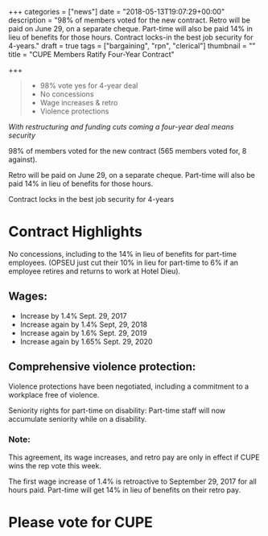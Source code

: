 +++
categories = ["news"]
date = "2018-05-13T19:07:29+00:00"
description = "98% of members voted for the new contract. Retro will be paid on June 29, on a separate cheque. Part-time will also be paid 14% in lieu of benefits for those hours. Contract locks-in the best job security for 4-years."
draft = true
tags = ["bargaining", "rpn", "clerical"]
thumbnail = ""
title = "CUPE Members Ratify Four-Year Contract"

+++
> * 98% vote yes for 4-year deal
> * No concessions
> * Wage increases & retro
> * Violence protections

_With restructuring and funding cuts coming a four-year deal means security_

98% of members voted for the new contract (565 members voted for, 8 against).

Retro will be paid on June 29, on a separate cheque. Part-time will also be paid 14% in lieu of benefits for those hours.

Contract locks in the best job security for 4-years

# Contract Highlights

No concessions, including to the 14% in lieu of benefits for part-time employees. (OPSEU just cut their 10% in lieu for part-time to 6% if an employee retires and returns to work at Hotel Dieu).

## Wages:

* Increase by 1.4% Sept. 29, 2017
* Increase again by 1.4% Sept, 29, 2018
* Increase again by 1.6% Sept. 29, 2019
* Increase again by 1.65% Sept. 29, 2020

## Comprehensive violence protection:

Violence protections have been negotiated, including a commitment to a workplace free of violence.

Seniority rights for part-time on disability: Part-time staff will now accumulate seniority while on a disability.

### Note:

This agreement, its wage increases, and retro pay are only in effect if CUPE wins the rep vote this week.

The first wage increase of 1.4% is retroactive to September 29, 2017 for all hours paid. Part-time will get 14% in lieu of benefits on their retro pay.

# Please vote for CUPE